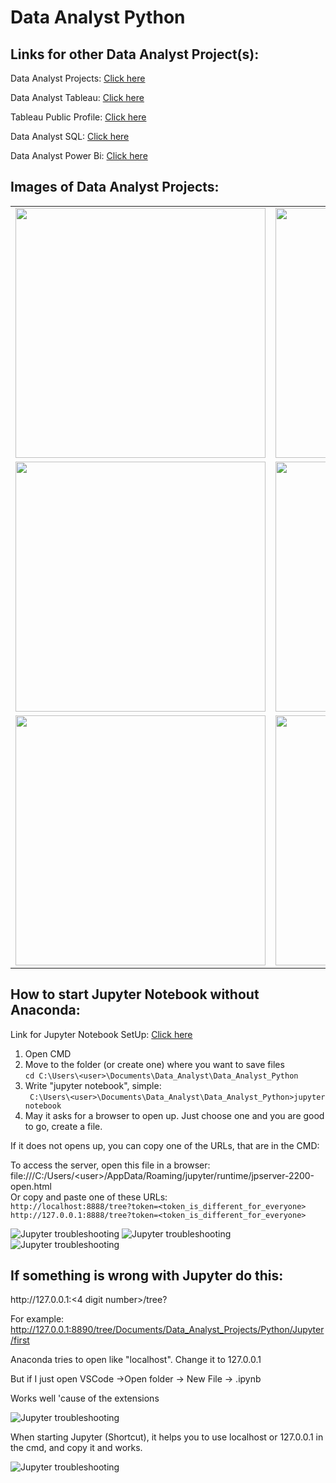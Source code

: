 <h1>Data Analyst Python</h1>

<h2>Links for other Data Analyst Project(s):</h2>

<p>Data Analyst Projects: <a href="https://github.com/JAM5BOCsAdi/Data_Analyst_Projects">Click here</a></p>
<p>Data Analyst Tableau: <a href="https://github.com/JAM5BOCsAdi/Data_Analyst_Tableau">Click here</a></p>
<p>Tableau Public Profile: <a href="https://public.tableau.com/app/profile/adam.horvath6040/vizzes">Click here</a></p>
<p>Data Analyst SQL: <a href="https://github.com/JAM5BOCsAdi/Data_Analyst_SQL">Click here</a></p>
<p>Data Analyst Power Bi: <a href="https://github.com/JAM5BOCsAdi/Data_Analyst_Power_Bi">Click here</a></p>

<h2>Images of Data Analyst Projects:</h2>

|                              |                              |
| :--------------------------: | :--------------------------: |
| <img height="400 px" src=""> | <img height="400 px" src=""> |
| <img height="400 px" src=""> | <img height="400 px" src=""> |
| <img height="400 px" src=""> | <img height="400 px" src=""> |

<h2>How to start Jupyter Notebook without Anaconda:</h2>
<p>Link for Jupyter Notebook SetUp: <a href="https://www.youtube.com/watch?v=HLD-Ll_-IT4">Click here</a></p>
<ol>
    <li>Open CMD</li>
    <li>Move to the folder (or create one) where you want to save files </br> <code>cd C:\Users\&lt;user&gt;\Documents\Data_Analyst\Data_Analyst_Python</code></li>
    <li>Write "jupyter notebook", simple: </br><code> C:\Users\&lt;user&gt;\Documents\Data_Analyst\Data_Analyst_Python>jupyter notebook</code></li> 
    <li>May it asks for a browser to open up. Just choose one and you are good to go, create a file.</li>
</ol>

<p>If it does not opens up, you can copy one of the URLs, that are in the CMD:</p>
<p>    To access the server, open this file in a browser: <br>
        file:///C:/Users/&lt;user&gt;/AppData/Roaming/jupyter/runtime/jpserver-2200-open.html<br>
    Or copy and paste one of these URLs:<br>
        <code>http://localhost:8888/tree?token=&lt;token_is_different_for_everyone&gt;</code><br>
        <code>http://127.0.0.1:8888/tree?token=&lt;token_is_different_for_everyone&gt;</code><br>
</p>


          
<img src="" alt="Jupyter troubleshooting">
<img src="" alt="Jupyter troubleshooting">
<img src="" alt="Jupyter troubleshooting">

<h2>If something is wrong with Jupyter do this:</h2>

<p>
http://127.0.0.1:<4 digit number>/tree?

For example: http://127.0.0.1:8890/tree/Documents/Data_Analyst_Projects/Python/Jupyter/first

Anaconda tries to open like "localhost". Change it to 127.0.0.1

But if I just open VSCode ->Open folder -> New File -> <name>.ipynb

Works well 'cause of the extensions

</p>
<img src="https://github.com/JAM5BOCsAdi/Data_Analyst_Python/assets/90914431/31b23543-35e7-4f58-87b1-4f2982f73e22" alt="Jupyter troubleshooting">

<p>When starting Jupyter (Shortcut), it helps you to use localhost or 127.0.0.1 in the cmd, and copy it and works.</p>
<img src="https://github.com/JAM5BOCsAdi/Data_Analyst_Python/assets/90914431/b60e80e3-eaa6-40e3-aaaf-515c27ba4211" alt="Jupyter troubleshooting">

<!--
<p>This is the Tableau Public Profile, where you can see all the projects, that i am doing or did before:</p>

<p>Tableau Public Profile: <a href="https://public.tableau.com/app/profile/adam.horvath6040/vizzes">Click here</a></p>

<p>I am continuously learning new things to be better.</p>
-->
<!--
| | |
|:-------------------------:|:-------------------------:|
|<img height="400 px" src=""> | <img height="400 px" src=""> |
|<img height="400 px" src=""> | <img height="400 px" src=""> |
|<img height="400 px" src=""> | <img height="400 px" src=""> |
-->
<!--
| | | | |
|:-------------------------:|:-------------------------:|:-------------------------:|:-------------------------:|
|<img height="400 px" src=""> | <img height="400 px" src=""> | <img height="400 px" src=""> | <img height="400 px" src=""> |
|<img height="400 px" src=""> | <img height="400 px" src=""> | <img height="400 px" src=""> | <img height="400 px" src=""> |
|<img height="400 px" src=""> | <img height="400 px" src=""> | <img height="400 px" src=""> | <img height="400 px" src=""> |
-->

<!--
| | |
|:-------------------------:|:-------------------------:|
|<img height="400 px" src=""> | <img height="400 px" src=""> |
|<img height="400 px" src=""> | <img height="400 px" src=""> |
|<img height="400 px" src=""> | <img height="400 px" src=""> |
-->
